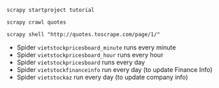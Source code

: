 ```shell script
scrapy startproject tutorial

```

```shell script
scrapy crawl quotes
```

```shell script
scrapy shell "http://quotes.toscrape.com/page/1/"

```

* Spider ```vietstockpricesboard_minute``` runs every minute
* Spider ```vietstockpricesboard_hour``` runs every hour
* Spider ```vietstockpricesboard``` runs every day
* Spider ```vietstockfinanceinfo``` run every day (to update Finance Info)
* Spider ```vietstockaz``` run every day (to update company info)